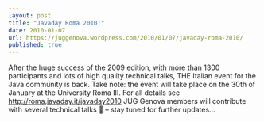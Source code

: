 ```yaml
---
layout: post
title: "Javaday Roma 2010!"
date: 2010-01-07
url: https://juggenova.wordpress.com/2010/01/07/javaday-roma-2010/
published: true 
---
```


After the huge success of the 2009 edition, with more than 1300 participants and lots of high quality technical talks, THE Italian event for the Java community is back. Take note: the event will take place on the 30th of January at the University Roma III. For all details see http://roma.javaday.it/javaday2010 JUG Genova members will contribute with several technical talks 🙂 – stay tuned for further updates… 
